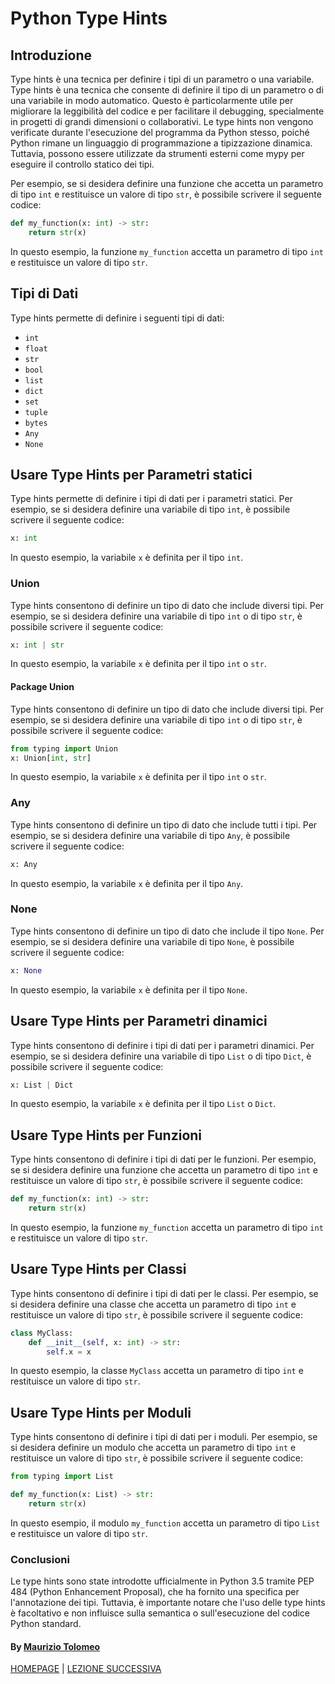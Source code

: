 # Python Type Hints

## Introduzione

Type hints è una tecnica per definire i tipi di un parametro o una variabile. Type hints è una tecnica che consente di definire il tipo di un parametro o di una variabile in modo automatico. Questo è particolarmente utile per migliorare la leggibilità del codice e per facilitare il debugging, specialmente in progetti di grandi dimensioni o collaborativi. Le type hints non vengono verificate durante l'esecuzione del programma da Python stesso, poiché Python rimane un linguaggio di programmazione a tipizzazione dinamica. Tuttavia, possono essere utilizzate da strumenti esterni come mypy per eseguire il controllo statico dei tipi.

Per esempio, se si desidera definire una funzione che accetta un parametro di tipo `int` e restituisce un valore di tipo `str`, è possibile scrivere il seguente codice:

```python
def my_function(x: int) -> str:
    return str(x)
```

In questo esempio, la funzione `my_function` accetta un parametro di tipo `int` e restituisce un valore di tipo `str`.

## Tipi di Dati

Type hints permette di definire i seguenti tipi di dati:

- `int`
- `float`
- `str`
- `bool`
- `list`
- `dict`
- `set`
- `tuple`
- `bytes`
- `Any`
- `None`

## Usare Type Hints per Parametri statici

Type hints permette di definire i tipi di dati per i parametri statici. Per esempio, se si desidera definire una variabile di tipo `int`, è possibile scrivere il seguente codice:

```python
x: int
```

In questo esempio, la variabile `x` è definita per il tipo `int`.

### Union

Type hints consentono di definire un tipo di dato che include diversi tipi. Per esempio, se si desidera definire una variabile di tipo `int` o di tipo `str`, è possibile scrivere il seguente codice:

```python
x: int | str
```

In questo esempio, la variabile `x` è definita per il tipo `int` o `str`.

#### Package Union

Type hints consentono di definire un tipo di dato che include diversi tipi. Per esempio, se si desidera definire una variabile di tipo `int` o di tipo `str`, è possibile scrivere il seguente codice:

```python
from typing import Union
x: Union[int, str]
```

In questo esempio, la variabile `x` è definita per il tipo `int` o `str`.

### Any

Type hints consentono di definire un tipo di dato che include tutti i tipi. Per esempio, se si desidera definire una variabile di tipo `Any`, è possibile scrivere il seguente codice:

```python
x: Any
```

In questo esempio, la variabile `x` è definita per il tipo `Any`.

### None

Type hints consentono di definire un tipo di dato che include il tipo `None`. Per esempio, se si desidera definire una variabile di tipo `None`, è possibile scrivere il seguente codice:

```python
x: None
```

In questo esempio, la variabile `x` è definita per il tipo `None`.

## Usare Type Hints per Parametri dinamici

Type hints consentono di definire i tipi di dati per i parametri dinamici. Per esempio, se si desidera definire una variabile di tipo `List` o di tipo `Dict`, è possibile scrivere il seguente codice:

```python
x: List | Dict
```

In questo esempio, la variabile `x` è definita per il tipo `List` o `Dict`.

## Usare Type Hints per Funzioni

Type hints consentono di definire i tipi di dati per le funzioni. Per esempio, se si desidera definire una funzione che accetta un parametro di tipo `int` e restituisce un valore di tipo `str`, è possibile scrivere il seguente codice:

```python
def my_function(x: int) -> str:
    return str(x)
```

In questo esempio, la funzione `my_function` accetta un parametro di tipo `int` e restituisce un valore di tipo `str`.

## Usare Type Hints per Classi

Type hints consentono di definire i tipi di dati per le classi. Per esempio, se si desidera definire una classe che accetta un parametro di tipo `int` e restituisce un valore di tipo `str`, è possibile scrivere il seguente codice:

```python
class MyClass:
    def __init__(self, x: int) -> str:
        self.x = x
```

In questo esempio, la classe `MyClass` accetta un parametro di tipo `int` e restituisce un valore di tipo `str`.

## Usare Type Hints per Moduli

Type hints consentono di definire i tipi di dati per i moduli. Per esempio, se si desidera definire un modulo che accetta un parametro di tipo `int` e restituisce un valore di tipo `str`, è possibile scrivere il seguente codice:

```python
from typing import List

def my_function(x: List) -> str:
    return str(x)
```

In questo esempio, il modulo `my_function` accetta un parametro di tipo `List` e restituisce un valore di tipo `str`.

### Conclusioni

Le type hints sono state introdotte ufficialmente in Python 3.5 tramite PEP 484 (Python Enhancement Proposal), che ha fornito una specifica per l'annotazione dei tipi. Tuttavia, è importante notare che l'uso delle type hints è facoltativo e non influisce sulla semantica o sull'esecuzione del codice Python standard.

#### By [Maurizio Tolomeo](https://github.com/moris88)

[HOMEPAGE](https://moris88.github.io/formazione-python/) | [LEZIONE SUCCESSIVA](https://moris88.github.io/formazione-python/lezioni/lezione20)
